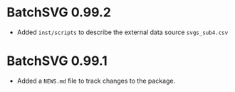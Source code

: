 # BatchSVG 0.99.2

* Added `inst/scripts` to describe the external data source `svgs_sub4.csv`

# BatchSVG 0.99.1

* Added a `NEWS.md` file to track changes to the package.

